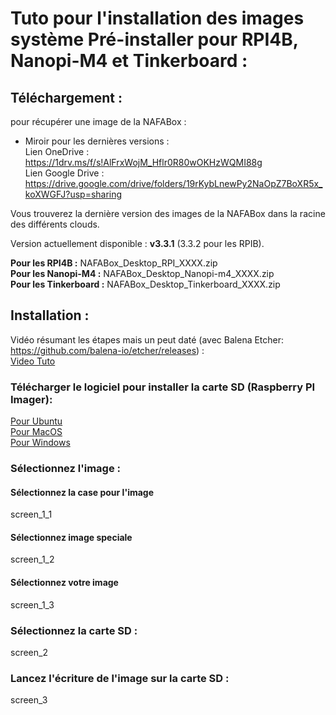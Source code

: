 # Tuto pour l'installation des images système Pré-installer pour RPI4B, Nanopi-M4 et Tinkerboard :

## Téléchargement :

pour récupérer une image de la NAFABox :

- Miroir pour les dernières versions :   
Lien OneDrive :   
https://1drv.ms/f/s!AlFrxWojM_Hflr0R80wOKHzWQMI88g   
Lien Google Drive :   
https://drive.google.com/drive/folders/19rKybLnewPy2NaOpZ7BoXR5x_koXWGFJ?usp=sharing  

Vous trouverez la dernière version des images de la NAFABox dans la racine des différents clouds.

Version actuellement disponible : __v3.3.1__ (3.3.2 pour les RPIB).   

__Pour les RPI4B :__ NAFABox_Desktop_RPI_XXXX.zip   
__Pour les Nanopi-M4 :__ NAFABox_Desktop_Nanopi-m4_XXXX.zip   
__Pour les Tinkerboard :__ NAFABox_Desktop_Tinkerboard_XXXX.zip 

## Installation : 

Vidéo résumant les étapes mais un peut daté (avec Balena Etcher: https://github.com/balena-io/etcher/releases) :   
[Video Tuto](https://youtu.be/R-NZFkVL0B4)

### Télécharger le logiciel pour installer la carte SD (Raspberry PI Imager):   
[Pour Ubuntu](https://downloads.raspberrypi.org/imager/imager_latest_amd64.deb)   
[Pour MacOS](https://downloads.raspberrypi.org/imager/imager_latest.dmg)   
[Pour Windows](https://downloads.raspberrypi.org/imager/imager_latest.exe)    

### Sélectionnez l'image :

#### Sélectionnez la case pour l'image  
screen_1_1   
#### Sélectionnez image speciale   
screen_1_2   
#### Sélectionnez votre image  
screen_1_3   

### Sélectionnez la carte SD :
screen_2   

### Lancez l'écriture de l'image sur la carte SD :
screen_3   


